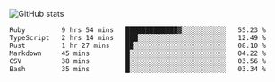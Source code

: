![GitHub stats](https://github-readme-stats.vercel.app/api?username=ksk001100&show_icons=true&theme=tokyonight)

<!--START_SECTION:waka-->

```text
Ruby         9 hrs 54 mins   █████████████▓░░░░░░░░░░░   55.23 %
TypeScript   2 hrs 14 mins   ███░░░░░░░░░░░░░░░░░░░░░░   12.49 %
Rust         1 hr 27 mins    ██░░░░░░░░░░░░░░░░░░░░░░░   08.10 %
Markdown     45 mins         █░░░░░░░░░░░░░░░░░░░░░░░░   04.22 %
CSV          38 mins         █░░░░░░░░░░░░░░░░░░░░░░░░   03.56 %
Bash         35 mins         █░░░░░░░░░░░░░░░░░░░░░░░░   03.34 %
```

<!--END_SECTION:waka-->
